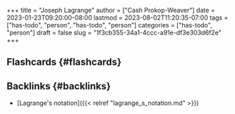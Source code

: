 +++
title = "Joseph Lagrange"
author = ["Cash Prokop-Weaver"]
date = 2023-01-23T09:20:00-08:00
lastmod = 2023-08-02T11:20:35-07:00
tags = ["has-todo", "person", "has-todo", "person"]
categories = ["has-todo", "person"]
draft = false
slug = "1f3cb355-34a1-4ccc-a91e-df3e303d6f2e"
+++

## Flashcards {#flashcards}


## Backlinks {#backlinks}

-   [Lagrange's notation]({{< relref "lagrange_s_notation.md" >}})
